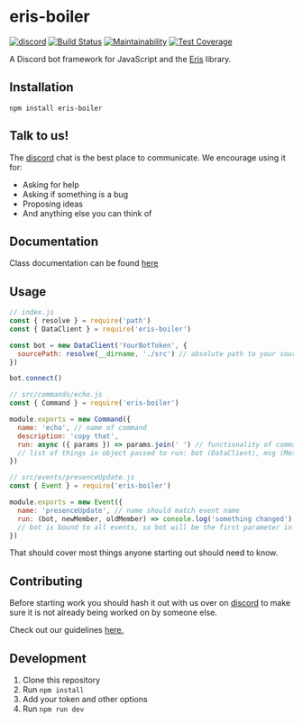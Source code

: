 # eris-boiler

[![discord](https://canary.discordapp.com/api/guilds/463886367496339458/widget.png)](https://discordapp.com/invite/4SkAduM)
[![Build Status](https://travis-ci.com/alex-taxiera/eris-boiler.svg?branch=master)](https://travis-ci.com/alex-taxiera/eris-boiler)
[![Maintainability](https://api.codeclimate.com/v1/badges/586014eefb135a4c51a1/maintainability)](https://codeclimate.com/github/alex-taxiera/eris-boiler/maintainability)
[![Test Coverage](https://api.codeclimate.com/v1/badges/586014eefb135a4c51a1/test_coverage)](https://codeclimate.com/github/alex-taxiera/eris-boiler/test_coverage)

A Discord bot framework for JavaScript and the [Eris](https://abal.moe/Eris/) library.

## Installation
`npm install eris-boiler`

## Talk to us!
The [discord](https://discordapp.com/invite/4SkAduM) chat is the best place to communicate. We encourage using it for:
- Asking for help
- Asking if something is a bug
- Proposing ideas
- And anything else you can think of

## Documentation
Class documentation can be found [here](https://alex-taxiera.github.io/eris-boiler/)


## Usage
```js
// index.js
const { resolve } = require('path')
const { DataClient } = require('eris-boiler')

const bot = new DataClient('YourBotToken', {
  sourcePath: resolve(__dirname, './src') // absolute path to your source files
})

bot.connect()
```
```js
// src/commands/echo.js
const { Command } = require('eris-boiler')

module.exports = new Command({
  name: 'echo', // name of command
  description: 'copy that',
  run: async ({ params }) => params.join(' ') // functionality of command
  // list of things in object passed to run: bot (DataClient), msg (Message), params (String[])
})
```
```js
// src/events/presenceUpdate.js
const { Event } = require('eris-boiler')

module.exports = new Event({
  name: 'presenceUpdate', // name should match event name
  run: (bot, newMember, oldMember) => console.log('something changed')
  // bot is bound to all events, so bot will be the first parameter in addition to any parameters passed in from Eris
})
```
That should cover most things anyone starting out should need to know.

## Contributing
Before starting work you should hash it out with us over on [discord](https://discordapp.com/invite/4SkAduM) to make sure it is not already being worked on by someone else.

Check out our guidelines [here.](/CONTRIBUTING.md)

## Development
1. Clone this repository
2. Run `npm install`
3. Add your token and other options
4. Run `npm run dev`
